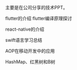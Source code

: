 主要是在公司分享的技术PPT。

flutter的介绍
flutter编译原理探讨

react-native的介绍

swift语言学习总结

AOP在移动开发中的应用

HashMap、红黑树和B树

